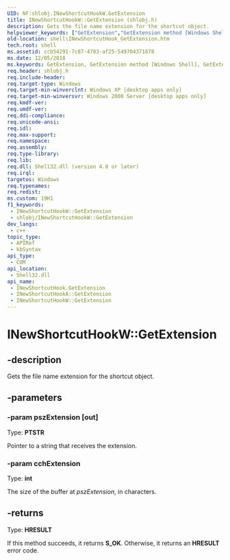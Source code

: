 ```yaml
---
UID: NF:shlobj.INewShortcutHookW.GetExtension
title: INewShortcutHookW::GetExtension (shlobj.h)
description: Gets the file name extension for the shortcut object.
helpviewer_keywords: ["GetExtension","GetExtension method [Windows Shell]","GetExtension method [Windows Shell]","INewShortcutHook interface","INewShortcutHook interface [Windows Shell]","GetExtension method","INewShortcutHook::GetExtension","INewShortcutHookA","INewShortcutHookA::GetExtension","INewShortcutHookW","INewShortcutHookW.GetExtension","INewShortcutHookW::GetExtension","_win32_INewShortcutHook_GetExtension","shell.INewShortcutHook_GetExtension","shlobj/INewShortcutHook::GetExtension"]
old-location: shell\INewShortcutHook_GetExtension.htm
tech.root: shell
ms.assetid: ccb54291-7c87-4783-af25-549704371878
ms.date: 12/05/2018
ms.keywords: GetExtension, GetExtension method [Windows Shell], GetExtension method [Windows Shell],INewShortcutHook interface, INewShortcutHook interface [Windows Shell],GetExtension method, INewShortcutHook::GetExtension, INewShortcutHookA, INewShortcutHookA::GetExtension, INewShortcutHookW, INewShortcutHookW.GetExtension, INewShortcutHookW::GetExtension, _win32_INewShortcutHook_GetExtension, shell.INewShortcutHook_GetExtension, shlobj/INewShortcutHook::GetExtension
req.header: shlobj.h
req.include-header: 
req.target-type: Windows
req.target-min-winverclnt: Windows XP [desktop apps only]
req.target-min-winversvr: Windows 2000 Server [desktop apps only]
req.kmdf-ver: 
req.umdf-ver: 
req.ddi-compliance: 
req.unicode-ansi: 
req.idl: 
req.max-support: 
req.namespace: 
req.assembly: 
req.type-library: 
req.lib: 
req.dll: Shell32.dll (version 4.0 or later)
req.irql: 
targetos: Windows
req.typenames: 
req.redist: 
ms.custom: 19H1
f1_keywords:
 - INewShortcutHookW::GetExtension
 - shlobj/INewShortcutHookW::GetExtension
dev_langs:
 - c++
topic_type:
 - APIRef
 - kbSyntax
api_type:
 - COM
api_location:
 - Shell32.dll
api_name:
 - INewShortcutHook.GetExtension
 - INewShortcutHookA::GetExtension
 - INewShortcutHookW::GetExtension
---
```


# INewShortcutHookW::GetExtension


## -description

Gets the file name extension for the shortcut object.

## -parameters

### -param pszExtension [out]

Type: <b>PTSTR</b>

Pointer to a string that receives the extension.

### -param cchExtension

Type: <b>int</b>

The size of the buffer at <i>pszExtension</i>, in characters.

## -returns

Type: <b>HRESULT</b>

If this method succeeds, it returns <b>S_OK</b>. Otherwise, it returns an <b>HRESULT</b> error code.

